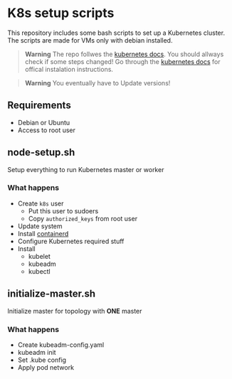 # K8s setup scripts
This repository includes some bash scripts to set up a Kubernetes cluster.
The scripts are made for VMs only with debian installed.

> **Warning**
> The repo follwes the [kubernetes docs](https://kubernetes.io/docs/setup/production-environment/tools/kubeadm/create-cluster-kubeadm/).
> You should allways check if some steps changed!
> Go through the [kubernetes docs](https://kubernetes.io) for offical instalation instructions.

> **Warning**
> You eventually have to Update versions!


## Requirements
 - Debian or Ubuntu
 - Access to root user

## node-setup.sh
Setup everything to run Kubernetes master or worker

### What happens
 - Create ``k8s`` user
   - Put this user to sudoers
   - Copy ``authorized_keys`` from root user
 - Update system
 - Install [containerd](https://containerd.io)
 - Configure Kubernetes required stuff
 - Install
   - kubelet
   - kubeadm
   - kubectl

## initialize-master.sh
Initialize master for topology with **ONE** master

### What happens
 - Create kubeadm-config.yaml
 - kubeadm init
 - Set .kube config
 - Apply pod network